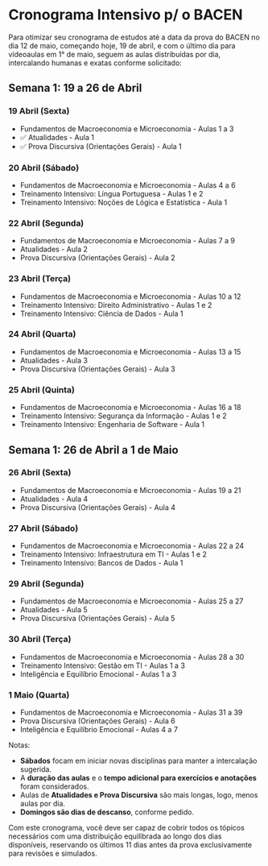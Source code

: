 # Cronograma Intensivo p/ o BACEN

Para otimizar seu cronograma de estudos até a data da prova do BACEN no dia 12 de maio, começando hoje, 19 de abril, e com o último dia para vídeoaulas em 1° de maio, seguem as aulas distribuídas por dia, intercalando humanas e exatas conforme solicitado:

## Semana 1: 19 a 26 de Abril

### 19 Abril (Sexta)

- Fundamentos de Macroeconomia e Microeconomia - Aulas 1 a 3
- ✅ Atualidades - Aula 1
- ✅ Prova Discursiva (Orientações Gerais) - Aula 1

### 20 Abril (Sábado)

- Fundamentos de Macroeconomia e Microeconomia - Aulas 4 a 6
- Treinamento Intensivo: Língua Portuguesa - Aulas 1 e 2
- Treinamento Intensivo: Noções de Lógica e Estatística - Aula 1

### 22 Abril (Segunda)

- Fundamentos de Macroeconomia e Microeconomia - Aulas 7 a 9
- Atualidades - Aula 2
- Prova Discursiva (Orientações Gerais) - Aula 2

### 23 Abril (Terça)

- Fundamentos de Macroeconomia e Microeconomia - Aulas 10 a 12
- Treinamento Intensivo: Direito Administrativo - Aulas 1 e 2
- Treinamento Intensivo: Ciência de Dados - Aula 1

### 24 Abril (Quarta)

- Fundamentos de Macroeconomia e Microeconomia - Aulas 13 a 15
- Atualidades - Aula 3
- Prova Discursiva (Orientações Gerais) - Aula 3

### 25 Abril (Quinta)

- Fundamentos de Macroeconomia e Microeconomia - Aulas 16 a 18
- Treinamento Intensivo: Segurança da Informação - Aulas 1 e 2
- Treinamento Intensivo: Engenharia de Software - Aula 1

## Semana 1: 26 de Abril a 1 de Maio

### 26 Abril (Sexta)

- Fundamentos de Macroeconomia e Microeconomia - Aulas 19 a 21
- Atualidades - Aula 4
- Prova Discursiva (Orientações Gerais) - Aula 4

### 27 Abril (Sábado)

- Fundamentos de Macroeconomia e Microeconomia - Aulas 22 a 24
- Treinamento Intensivo: Infraestrutura em TI - Aulas 1 e 2
- Treinamento Intensivo: Bancos de Dados - Aula 1

### 29 Abril (Segunda)

- Fundamentos de Macroeconomia e Microeconomia - Aulas 25 a 27
- Atualidades - Aula 5
- Prova Discursiva (Orientações Gerais) - Aula 5

### 30 Abril (Terça)

- Fundamentos de Macroeconomia e Microeconomia - Aulas 28 a 30
- Treinamento Intensivo: Gestão em TI - Aulas 1 a 3
- Inteligência e Equilíbrio Emocional - Aulas 1 a 3

### 1 Maio (Quarta)

- Fundamentos de Macroeconomia e Microeconomia - Aulas 31 a 39
- Prova Discursiva (Orientações Gerais) - Aula 6
- Inteligência e Equilíbrio Emocional - Aulas 4 a 7

Notas:

- **Sábados** focam em iniciar novas disciplinas para manter a intercalação sugerida.
- A **duração das aulas** e o **tempo adicional para exercícios e anotações** foram considerados.
- Aulas de **Atualidades e Prova Discursiva** são mais longas, logo, menos aulas por dia.
- **Domingos são dias de descanso**, conforme pedido.

Com este cronograma, você deve ser capaz de cobrir todos os tópicos necessários com uma distribuição equilibrada ao longo dos dias disponíveis, reservando os últimos 11 dias antes da prova exclusivamente para revisões e simulados.
